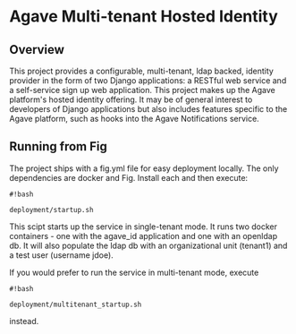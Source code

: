 # Agave Multi-tenant Hosted Identity #

## Overview ##

This project provides a configurable, multi-tenant, ldap backed, identity provider in the form of two Django
applications: a RESTful web service and a self-service sign up web application. This project makes up the
Agave platform's hosted identity offering. It may be of general interest to developers of Django applications but
also includes features specific to the Agave platform, such as hooks into the Agave Notifications
service.

## Running from Fig ##
The project ships with a fig.yml file for easy deployment locally. The only dependencies are
docker and Fig. Install each and then execute:

```
#!bash

deployment/startup.sh
```

This scipt starts up the service in single-tenant mode. It runs two docker containers - one with the
agave_id application and one with an openldap db. It will also populate the ldap db with an
organizational unit (tenant1) and a test user (username jdoe).

If you would prefer to run the service in multi-tenant mode, execute

```
#!bash

deployment/multitenant_startup.sh
```

instead.